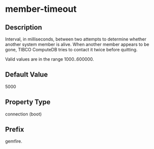 # member-timeout

## Description

Interval, in milliseconds, between two attempts to determine whether another system member is alive. When another member appears to be gone, TIBCO ComputeDB tries to contact it twice before quitting.

Valid values are in the range 1000..600000.

## Default Value

5000

## Property Type

connection (boot)

## Prefix

gemfire.
